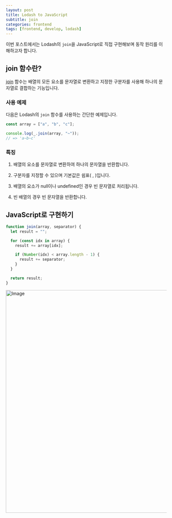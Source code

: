 ```yaml
---
layout: post
title: Lodash to JavaScript
subtitle: join
categories: frontend
tags: [frontend, develop, lodash]
---
```


이번 포스트에서는 Lodash의 `join`을 JavaScript로 직접 구현해보며 동작 원리를 이해하고자 합니다.

## join 함수란?

[join](https://lodash.com/docs/4.17.15#join) 함수는 배열의 모든 요소를 문자열로 변환하고 지정한 구분자를 사용해 하나의 문자열로 결합하는 기능입니다.

### 사용 예제

다음은 Lodash의 `join` 함수를 사용하는 간단한 예제입니다.

```javascript
const array = ["a", "b", "c"];

console.log(_.join(array, "~"));
// => 'a~b~c'
```

### 특징

1. 배열의 요소를 문자열로 변환하여 하나의 문자열을 반환합니다.

2. 구분자를 지정할 수 있으며 기본값은 쉼표( , )입니다.

3. 배열의 요소가 null이나 undefined인 경우 빈 문자열로 처리됩니다.

4. 빈 배열의 경우 빈 문자열을 반환합니다.

## JavaScript로 구현하기

```javascript
function join(array, separator) {
  let result = "";

  for (const idx in array) {
    result += array[idx];

    if (Number(idx) < array.length - 1) {
      result += separator;
    }
  }

  return result;
}
```

<img width="697" alt="Image" src="https://github.com/user-attachments/assets/30b67aac-4db7-4b50-83e1-f4564a6cc6fb" />
